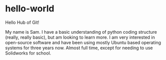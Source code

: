 # hello-world

Hello Hub of Git!

My name is Sam. I have a basic understanding of python coding structure (really, really basic), but am looking to learn more. I am very interested in open-source software and have been using mostly Ubuntu based operating systems for three years now. Almost full time, except for needing to use Solidworks for school. 
